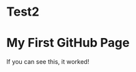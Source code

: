 # Test2

<!doctype html>
<html>
<head>
  <title>Hello!</title>
</head>
<body>
  <h1>My First GitHub Page</h1>
  <p>If you can see this, it worked!</p>
</body>
</html>
